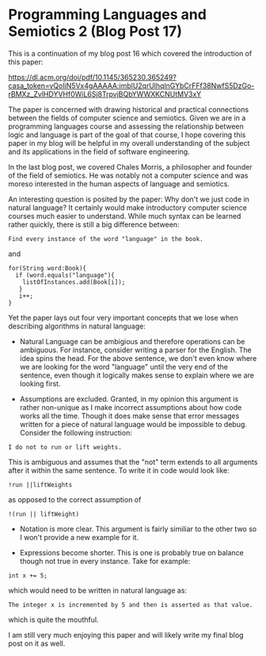 # Programming Languages and Semiotics 2 (Blog Post 17)

This is a continuation of my blog post 16 which covered the introduction of this paper: 

https://dl.acm.org/doi/pdf/10.1145/365230.365249?casa_token=vQoIiN5Vx4gAAAAA:imblU2qrUlhqlnGYbCrFFf38NwfS5DzGo-rBMXz_ZvlHDYVHf0WiL6Sj8TrpvjBQbYWWXKCNUtMV3xY

The paper is concerned with drawing historical and practical connections between the fields of computer science and semiotics. Given we are in a programming 
languages course and assessing the relationship between logic and language is part of the goal of that course, I hope covering this paper in my blog will be 
helpful in my overall understanding of the subject and its applications in the field of software engineering. 

In the last blog post, we covered Chales Morris, a philosopher and founder of the field of semiotics. He was notably not a computer science and was moreso 
interested in the human aspects of language and semiotics. 

An interesting question is posited by the paper: Why don't we just code in natural language? It certainly would make introductory computer science courses much 
easier to understand. While much syntax can be learned rather quickly, there is still a big difference between: 

```
Find every instance of the word "language" in the book. 
```

and 

```
for(String word:Book){
  if (word.equals("language"){
    listOfInstances.add(Book[i]);
   }
   i++;
}
```

Yet the paper lays out four very important concepts that we lose when describing algorithms in natural language: 

+ Natural Language can be ambigious and therefore operations can be ambiguous. For instance, consider writing a parser for the English. The idea spins the head. 
For the above sentence, we don't even know where we are looking for the word "language" until the very end of the sentence, even though it logically makes sense 
to explain where we are looking first. 

+ Assumptions are excluded. Granted, in my opinion this argument is rather non-unique as I make incorrect assumptions about how code works all the time. Though 
it does make sense that error messages written for a piece of natural language would be impossible to debug. Consider the following instruction: 
```
I do not to run or lift weights.
```
This is ambiguous and assumes that the "not" term extends to all arguments after it within the same sentence. To write it in code would look like: 
```
!run ||liftWeights
```
as opposed to the correct assumption of 
```
!(run || liftWeight) 
```

+ Notation is more clear. This argument is fairly similiar to the other two so I won't provide a new example for it. 

+ Expressions become shorter. This is one is probably true on balance though not true in every instance. Take for example: 
```
int x += 5; 
```
which would need to be written in natural language as: 
```
The integer x is incremented by 5 and then is asserted as that value.
```
which is quite the mouthful. 

I am still very much enjoying this paper and will likely write my final blog post on it as well. 

